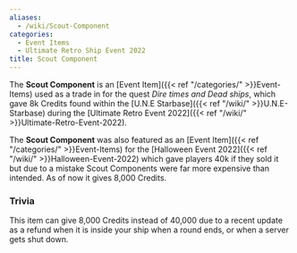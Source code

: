 ```yaml
---
aliases:
  - /wiki/Scout-Component
categories:
  - Event Items
  - Ultimate Retro Ship Event 2022
title: Scout Component
---
```


The **Scout Component** is an [Event Item]({{< ref "/categories/" >}}Event-Items) used as a trade in for the quest _Dire times and Dead ships_, which gave 8k Credits found within the [U.N.E Starbase]({{< ref "/wiki/" >}}U.N.E-Starbase) during the [Ultimate Retro Event 2022]({{< ref "/wiki/" >}}Ultimate-Retro-Event-2022).

The **Scout Component** was also featured as an [Event Item]({{< ref "/categories/" >}}Event-Items) for the [Halloween Event 2022]({{< ref "/wiki/" >}}Halloween-Event-2022) which gave players 40k if they sold it but due to a mistake Scout Components were far more expensive than intended. As of now it gives 8,000 Credits.

### Trivia

This item can give 8,000 Credits instead of 40,000 due to a recent update as a refund when it is inside your ship when a round ends, or when a server gets shut down.
